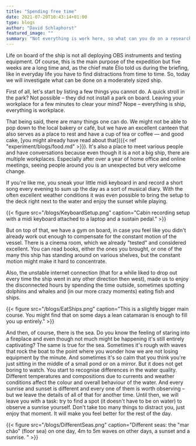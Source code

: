 ```yaml
---
title: "Spending free time"
date: 2021-07-20T10:43:14+01:00
type: blogs
author: "David Schlaphorst"
featured_image: ""
summary: "Not everything is work here, so what can you do on a research vessel?"
---
```


Life on board of the ship is not all deploying OBS instruments and testing equipment. Of course, this is the main purpose of the expedition but five weeks are a long time and, as the chief mate Élio told us during the briefing, like in everyday life you have to find distractions from time to time. So, today we will investigate what can be done on a moderately sized ship.

First of all, let's start by listing a few things you cannot do. A quick stroll in the park? Not possible – they did not install a park on board. Leaving your workplace for a few minutes to clear your mind? Nope – everything is ship, everything is workplace.

That being said, there are many things one can do. We might not be able to pop down to the local bakery or café, but we have an excellent canteen that also serves as a place to rest and have a cup of tea or coffee — and good cake, [you might already have read about that]({{< ref "experiment/blogs/food.md" >}}). It's also a place to meet various people and have conversations because even though it is a not a big ship, there are multiple workplaces. Especially after over a year of home office and online meetings, seeing people around you is an unexpected but very welcome change.

If you're like me, you sneak your little midi keyboard in and record a short song every evening to sum up the day as a sort of musical diary. With the often excellent weather conditions it was even possible to bring the setup to the deck right next to the water and enjoy the sunset while playing.

{{< figure src="/blogs/KeyboardSetup.png" caption="Cabin recording setup with a midi keyboard attached to a laptop and a sustain pedal." >}}

But on top of that, we have a gym on board, in case you feel like you didn't already work out enough to compensate for the constant motion of the vessel. There is a cinema room, which we already "tested" and considered excellent. You can read books, either the ones you brought, or one of the many this ship has standing around on various shelves, but the constant motion might make it hard to concentrate.

Also, the unstable internet connection (that for a while liked to drop out every time the ship went in any other direction then west), made us to enjoy the disconnected hours by spending the time outside, sometimes spotting dolphins and whales and (in our more crazy moments) eating fish and ships.

{{< figure src="/blogs/EatShips.png" caption="This is a slightly bigger main course. You might find that on some days a lean catamaran is enough to fill you up entirely." >}}

And then, of course, there is the sea. Do you know the feeling of staring into a fireplace and even though not much might be happening it's still entirely captivating? The same is true for the sea. Sometimes it's rough with waves that rock the boat to the point where you wonder how we are not losing equipment by the minute. And sometimes it's so calm that you think you're just sitting in the middle of a small pond or on a mirror. But it does not get boring to watch. You start to recognise differences in the water quality. Different temperatures and compositions due to currents and weather conditions affect the colour and overall behaviour of the water. And every sunrise and sunset is different and every one of them is worth observing – but we leave the details of all of that for another time. Until then, we will leave you with a task: try to find a spot (it doesn't have to be on water) to observe a sunrise yourself. Don't take too many things to distract you, just enjoy that moment. It will make you feel better for the rest of the day.

{{< figure src="/blogs/DifferentSeas.png" caption="Different seas: the \"mar chão\" (floor sea) on one day, 4m to 5m waves on other days, a sunset and a sunrise. " >}}
